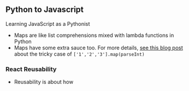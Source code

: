 ## Python to Javascript
Learning JavaScript as a Pythonist


- Maps are like list comprehensions mixed with lambda functions in Python
- Maps have some extra sauce too. For more details, [see this blog post](http://www.wirfs-brock.com/allen/posts/166) about the tricky case of `['1','2','3'].map(parseInt)`


### React Reusability
- Reusability is about how 